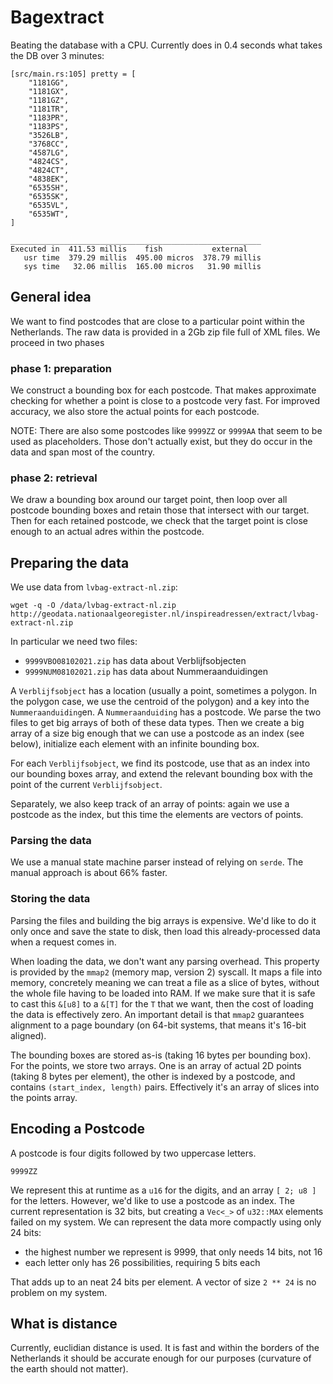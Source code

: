 # Bagextract

Beating the database with a CPU. Currently does in 0.4 seconds what takes the DB over 3 minutes:

```
[src/main.rs:105] pretty = [
    "1181GG",
    "1181GX",
    "1181GZ",
    "1181TR",
    "1183PR",
    "1183PS",
    "3526LB",
    "3768CC",
    "4587LG",
    "4824CS",
    "4824CT",
    "4838EK",
    "6535SH",
    "6535SK",
    "6535VL",
    "6535WT",
]

________________________________________________________
Executed in  411.53 millis    fish           external
   usr time  379.29 millis  495.00 micros  378.79 millis
   sys time   32.06 millis  165.00 micros   31.90 millis
```

## General idea

We want to find postcodes that are close to a particular point within the Netherlands. The raw data is provided in a 2Gb zip file full of XML files. We proceed in two phases

### phase 1: preparation

We construct a bounding box for each postcode. That makes approximate checking for whether a point is close to a postcode very fast. For improved accuracy, we also store the actual points for each postcode.

NOTE: There are also some postcodes like `9999ZZ` or `9999AA` that seem to be used as placeholders. Those don't actually exist, but they do occur in the data and span most of the country.

### phase 2: retrieval

We draw a bounding box around our target point, then loop over all postcode bounding boxes and retain those that intersect with our target.
Then for each retained postcode, we check that the target point is close enough to an actual adres within the postcode.

## Preparing the data

We use data from `lvbag-extract-nl.zip`:

```shell
wget -q -O /data/lvbag-extract-nl.zip http://geodata.nationaalgeoregister.nl/inspireadressen/extract/lvbag-extract-nl.zip
```

In particular we need two files:

* `9999VBO08102021.zip` has data about Verblijfsobjecten
* `9999NUM08102021.zip` has data about Nummeraanduidingen

A `Verblijfsobject` has a location (usually a point, sometimes a polygon. In the polygon case, we use the centroid of the polygon) and a key into the `Nummeraanduiding`en. A `Nummeraanduiding` has a postcode. We parse the two files to get big arrays of both of these data types. Then we create a big array of a size big enough that we can use a postcode as an index (see below), initialize each element with an infinite bounding box.

For each `Verblijfsobject`, we find its postcode, use that as an index into our bounding boxes array, and extend the relevant bounding box with the point of the current `Verblijfsobject`.

Separately, we also keep track of an array of points: again we use a postcode as the index, but this time the elements are vectors of points.

### Parsing the data

We use a manual state machine parser instead of relying on `serde`. The manual approach is about 66% faster.

### Storing the data

Parsing the files and building the big arrays is expensive. We'd like to do it only once and save the state to disk, then load this already-processed data when a request comes in.

When loading the data, we don't want any parsing overhead. This property is provided by the `mmap2` (memory map, version 2) syscall. It maps a file into memory, concretely meaning we can treat a file as a slice of bytes, without the whole file having to be loaded into RAM. If we make sure that it is safe to cast this `&[u8]` to a `&[T]` for the `T` that we want, then the cost of loading the data is effectively zero. An important detail is that `mmap2` guarantees alignment to a page boundary (on 64-bit systems, that means it's 16-bit aligned).

The bounding boxes are stored as-is (taking 16 bytes per bounding box). For the points, we store two arrays. One is an array of actual 2D points (taking 8 bytes per element), the other is indexed by a postcode, and contains `(start_index, length)` pairs. Effectively it's an array of slices into the points array.

## Encoding a Postcode

A postcode is four digits followed by two uppercase letters.

```
9999ZZ
```

We represent this at runtime as a `u16` for the digits, and an array `[ 2; u8 ]` for the letters.
However, we'd like to use a postcode as an index. The current representation is 32 bits, but creating a
`Vec<_>` of `u32::MAX` elements failed on my system. We can represent the data more compactly using only 24 bits:

- the highest number we represent is 9999, that only needs 14 bits, not 16
- each letter only has 26 possibilities, requiring 5 bits each

That adds up to an neat 24 bits per element. A vector of size `2 ** 24` is no problem on my system.

## What is distance

Currently, euclidian distance is used. It is fast and within the borders of the Netherlands it should be accurate enough for our purposes (curvature of the earth should not matter).


